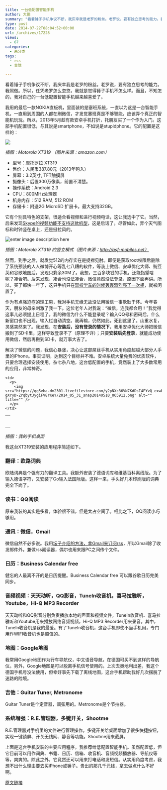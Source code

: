 ```yaml
---
title: 一台低配置智能手机
author: 大鹏
summary: "看着锤子手机争议不断，我庆幸我是老罗的粉丝。老罗说，要有独立思考的能力。我照做。所以，任凭老罗怎么忽悠，我就是觉得锤子手机不怎么样。而且，不知怎的，我对自己的一台低配置智能手机越来越喜爱了。"
type: post
date: 2014-07-22T08:04:52+00:00
url: /archives/17228
views:
  - 67
categories:
  - 未分类
tags:
  - rss
  - 吉他

---
```

看着锤子手机争议不断，我庆幸我是老罗的粉丝。老罗说，要有独立思考的能力。我照做。所以，任凭老罗怎么忽悠，我就是觉得锤子手机不怎么样。而且，不知怎的，我对自己的一台低配置智能手机越来越喜爱了。

我用的最后一款NOKIA直板机，里面装的是塞班系统，一直以为这是一台智能手机，一直用到周围的人都在刷微信，才发觉塞班真是不够智能，应该弄个真正的智能机玩玩。所以，2013年5月趁有款安卓手机打折，托朋友买了一个作为入门。这部手机配置很低，与其说是smartphone，不如说是stupidphone。它的配置是这样的：

![][1]

_插图：Motorola XT319 （图片来源：amazon.com）_

  * 型号：摩托罗拉 XT319
  * 售价：人民币387.80元（2013年购入）
  * 屏幕：3.2英寸, TFT触摸屏
  * 摄像头：后置300万像素，前置不清楚。
  * 操作系统：Android 2.3
  * CPU：800MHz处理器
  * 机身内存：512 RAM, 512 ROM
  * 存储卡：附送2G MicroSD 扩展卡。最大支持32GB。

它有个别具特色的支架，很适合看视频和进行视频电话，这让我选中了它。当然，后来发现[Skype的视频功能不支持这款机型][2]，这是后话了。尽管如此，弄个天气图标和时钟竖在桌上，还是挺拉风的。

![enter image description here][3]
  
_插图：Motorola XT319 的竖立模式（图片来源：http://asf-mobiles.net）_

然而，到手之后，就发觉512的内存实在是捉襟见肘。即便是获取root权限后删除了系统预装的人人微博开心等乱七八糟的软件，等装上微信、安卓优化大师、豌豆荚和谷歌地图后，发现只剩余30M了。我想，三百多块钱的手机，还能指望啥呢？凑合吧。后来发现，凑合也没法凑合，微信竟然没法登录，原因下面再讲。所以，买了都快一年了，这只手机只在[驾校学车的时候轰轰烈烈亮了一次相][4]，就被闲置了。

作为有点强迫症的理工男，我对手机无缘无故没法用微信一事耿耿于怀。今年春天，朋友的母亲刺激了我一下。这位老年人对我说：“微信，连我都会用！”我觉得这事儿必须提上日程了。我的微信为什么不能登录呢？输入QQ号和密码后，什么新窗口也不出现，输入栏自动清空。我再输，仍然如此，死到这里了。山重水复，灵感突然来了。我发现，在**安装后，没有登录的情况下**，我用安卓优化大师把微信搬到了SD卡里，这样导致登录不了（原理不详）；只要**安装后先登录**，就能成功使用微信，然后再搬到SD卡，就万事大吉了。

解决了微信的问题，我信心暴涨，决心让这部屌丝手机从实用角度超越大部分人手里的iPhone。事实证明，达到这个目标并不难。安卓系统大量免费的优质软件，只要合理选择安装使用，杂七杂八地，这台低配置的手机，竟然装上了大多数常用的应用，非常神奇。

<table>
  <tr valign="top">
    <td>
      <p>
        <img src="https://qg5vba.dm2301.livefilestore.com/y2phr01Q1g9NcnDCqWSVD9WTwGyaW-ckRqjLJEvd-xs1b3c0VnUl0ZhzZxEiqY4NPDS8jkLenprBHNhQMVo3XdRS-p2MFW5o3ykelfSBdKmo-s/2014_05_31_snap20140510_065851.png" alt="" title="" />
      </p>
    </td>
    
    <td>
      <p>
        <img src="https://qg5vba.dm2301.livefilestore.com/y2pNXc86VN7KdDsI4FYvQ_exwbMjLSsKZu3mDqCK71jveTywah0LomuWh2n03dxiQQmoZEByTRgA1Ft6wSj6Qi-gXryD-ZrqbytJygiFV8rKeY/2014_05_31_snap20140510_065912.png" alt="" title="" />
      </p>
    </td>
  </tr>
</table>

_插图：我的手机桌面_

我这台XT319安装的应用程序简述如下。

### 翻译：欧路词典

欧陆词典是个强有力的翻译工具。我额外安装了德语词库和维基百科离线版。为了输入德语字符，又安装了Go输入法国际版。这样一来，手头好几本印刷版的词典完全下岗了。

### 读书：QQ阅读

原来我装的其实是多看，体验很不错，但是太占空间了。相比之下，QQ阅读小巧够用。

### 通讯：微信，Gmail

微信自然不必多说。我用[坛子介绍的方法，拿Gmail来订阅rss][5]，所以Gmail除了收发邮件外，兼做rss阅读器，偶尔也用来跟PC之间传个文件。

### 日历：Business Calendar free

健忘的人最离不开的是日历提醒。Business Calendar free 可以跟谷歌日历完美同步。

### 音频视频：天天动听，QQ影音，TuneIn收音机，喜马拉雅听，Youtube，Hi-Q MP3 Recorder

天天动听和QQ影音分别负责播放本地的声音和视频文件，TuneIn收音机、喜马拉雅听和Youtube用来播放网络音频视频，Hi-Q MP3 Recorder用来录音。其中，TuneIn收音机是我的最爱。有了TuneIn收音机，这台手机即使不当手机用，专门用作WIFI收音机也是超值的。

### 地图：Google地图

我常用Google地图作为行车导航仪，中文语音导航，在德国可买不到这样的导航仪。另外，Google地图是可以脱离手机信号使用的。上次去奥地利出差，我这个德国手机号没法使用，但幸好事先下载了离线地图，这台手机帮助我好几次摆脱了迷路的险境。

### 吉他：Guitar Tuner, Metronome

Guitar Tuner是个定音器，调弦用的。Metronome是个节拍器。

### 系统增强：R.E.管理器，多键开关，Shootme

R.E.管理器对手机里的文件进行管理操作。多键开关给桌面增加了很多快捷按钮，实现一键锁屏、开关无线网、静音等功能。Shootme用来截屏。

上面是这台手机安装的主要应用程序，我推荐给低配置智能手机。虽然配置低，但它目前可以用作词典、书籍、日历、信箱、收音机、音频视频播放器、导航仪等等，爽爽的。除此之外，它竟然还可以用来打电话和发短信。从实用角度考虑，我想不出什么理由要去买iPhone或锤子。贵出的那几千元钱，拿去做点什么不好啊。

 [1]: http://ec4.images-amazon.com/images/I/41iqLyBrs-L._SL500_AA300_.jpg
 [2]: http://pzhao.org/archives/17155
 [3]: http://asf-mobiles.net/wp-content/uploads/2011/09/Motorola-XT319.jpg
 [4]: http://pzhao.org/archives/15557
 [5]: https://tumutanzi.com/archives/11829

[原文链接](http://dapengde.com/archives/17228)

